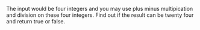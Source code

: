 The input would be four integers and you may use plus minus multipication and division on these four integers. Find out if the result can be twenty four and return true or false.